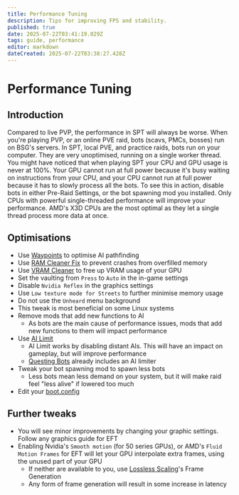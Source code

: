 ```yaml
---
title: Performance Tuning
description: Tips for improving FPS and stability.
published: true
date: 2025-07-22T03:41:19.029Z
tags: guide, performance
editor: markdown
dateCreated: 2025-07-22T03:38:27.428Z
---
```


# Performance Tuning

## Introduction
Compared to live PVP, the performance in SPT will always be worse. When you're playing PVP, or an online PVE raid, bots (scavs, PMCs, bosses) run on BSG's servers. In SPT, local PVE, and practice raids, bots run on your computer. They are very unoptimised, running on a single worker thread.
You might have noticed that when playing SPT your CPU and GPU usage is never at 100%. Your GPU cannot run at full power because it's busy waiting on instructions from your CPU, and your CPU cannot run at full power because it has to slowly process all the bots. To see this in action, disable bots in either Pre-Raid Settings, or the bot spawning mod you installed.
Only CPUs with powerful single-threaded performance will improve your performance. AMD's X3D CPUs are the most optimal as they let a single thread process more data at once.
## Optimisations
- Use [Waypoints](https://forge.sp-tarkov.com/mod/827/waypoints-expanded-navmesh) to optimise AI pathfinding
- Use [RAM Cleaner Fix](https://forge.sp-tarkov.com/mod/1311/ram-cleaner-fix) to prevent crashes from overfilled memory
- Use [VRAM Cleaner](https://forge.sp-tarkov.com/mod/2173/vram-cleaner) to free up VRAM usage of your GPU
- Set the vaulting from `Press` to `Auto` in the in-game settings
- Disable `Nvidia Reflex` in the graphics settings
- Use `Low texture mode for Streets` to further minimise memory usage
- Do not use the `Unheard` menu background
 - This tweak is most beneficial on some Linux systems
- Remove mods that add new functions to AI
  - As bots are the main cause of performance issues, mods that add new functions to them will impact performance
- Use [AI Limit](https://forge.sp-tarkov.com/mod/1945/ai-limit)
  - AI Limit works by disabling distant AIs. This will have an impact on gameplay, but will improve performance
  - [Questing Bots](https://forge.sp-tarkov.com/mod/1109/questing-bots) already includes an AI limiter
- Tweak your bot spawning mod to spawn less bots
  - Less bots mean less demand on your system, but it will make raid feel "less alive" if lowered too much
- Edit your [boot.config](https://hub.sp-tarkov.com/doc/entry/80-fps-boost-boost-framerate-with-command-line-in-boot-config)
## Further tweaks
- You will see minor improvements by changing your graphic settings. Follow any graphics guide for EFT
- Enabling Nvidia's `Smooth motion` (for 50 series GPUs), or AMD's `Fluid Motion Frames` for EFT will let your GPU interpolate extra frames, using the unused part of your GPU
  - If neither are available to you, use [Lossless Scaling](https://store.steampowered.com/app/993090/Lossless_Scaling)'s Frame Generation
  - Any form of frame generation will result in some increase in latency